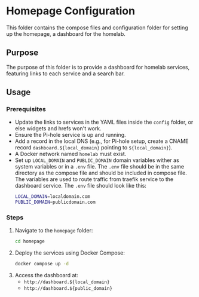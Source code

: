 # Homepage Configuration

This folder contains the compose files and configuration folder for setting up the homepage, a dashboard for the homelab.

## Purpose

The purpose of this folder is to provide a dashboard for homelab services, featuring links to each service and a search bar.

## Usage

### Prerequisites
- Update the links to services in the YAML files inside the `config` folder, or else widgets and hrefs won't work. 
- Ensure the Pi-hole service is up and running. 
- Add a record in the local DNS (e.g., for Pi-hole setup, create a CNAME record `dashboard.${local_domain}` pointing to `${local_domain}`).
- A Docker network named `homelab` must exist.
- Set up `LOCAL_DOMAIN` and `PUBLIC_DOMAIN` domain variables wither as system variables or in a `.env` file. The `.env` file should be in the same directory as the compose file and should be included in compose file. The variables are used to route traffic from traefik service to the dashboard service. The `.env` file should look like this:
    ```bash
    LOCAL_DOMAIN=localdomain.com
    PUBLIC_DOMAIN=publicdomain.com
    ```
### Steps
1. Navigate to the `homepage` folder:
    ```bash
    cd homepage
    ```
2. Deploy the services using Docker Compose:
    ```bash
    docker compose up -d
    ```
3. Access the dashboard at:
    - `http://dashboard.${local_domain}`
    - `http://dashboard.${public_domain}`
